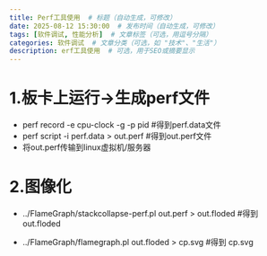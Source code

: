 ```yaml
---
title: Perf工具使用  # 标题（自动生成，可修改）
date: 2025-08-12 15:30:00  # 发布时间（自动生成，可修改）
tags: [软件调试, 性能分析]  # 文章标签（可选，用逗号分隔）
categories: 软件调试  # 文章分类（可选，如 "技术"、"生活"）
description: erf工具使用  # 可选，用于SEO或摘要显示
---
```

# 1.板卡上运行->生成perf文件

-	perf record -e cpu-clock -g -p pid #得到perf.data文件
-	perf script -i perf.data > out.perf #得到out.perf文件
-	将out.perf传输到linux虚拟机/服务器

# 2.图像化

-	../FlameGraph/stackcollapse-perf.pl out.perf > out.floded #得到 out.floded 

-	../FlameGraph/flamegraph.pl out.floded > cp.svg #得到 cp.svg